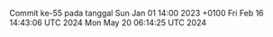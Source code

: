 Commit ke-55 pada tanggal Sun Jan 01 14:00 2023 +0100
Fri Feb 16 14:43:06 UTC 2024
Mon May 20 06:14:25 UTC 2024
